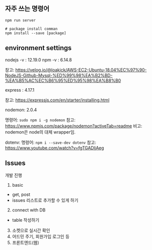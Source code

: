 ## 자주 쓰는 명령어

```
npm run server

# package install comman
npm install --save [package]
```


## environment settings

nodejs -v : 12.19.0
npm -v : 6.14.8

참고: https://velog.io/@loakick/AWS-EC2-Ubuntu-18.04%EC%97%90-NodeJS-Github-Mysql-%ED%99%98%EA%B2%BD-%EA%B5%AC%EC%B6%95%ED%95%98%EA%B8%B0

express : 4.17.1

참고: https://expressjs.com/en/starter/installing.html

nodemon: 2.0.4

명령어: `sudo npm i -g nodemon`
참고: https://www.npmjs.com/package/nodemon?activeTab=readme
비고: nodemon은 node의 대체 wrapper임. 

dotenv: 
명령어: `npm i --save-dev dotenv`
참고: https://www.youtube.com/watch?v=fgTGADljAeg



## Issues

개발 진행
1. basic
- get, post
- issues 리스트로 추가할 수 있게 하기
2. connect with DB
- table 작성하기
3. 소켓으로 실시간 확인
4. 어드민 주기, 회원가입 로그인 등
5. 프론트엔드(웹)
